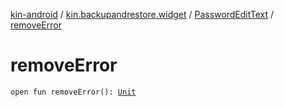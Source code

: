 [kin-android](../../index.md) / [kin.backupandrestore.widget](../index.md) / [PasswordEditText](index.md) / [removeError](./remove-error.md)

# removeError

`open fun removeError(): `[`Unit`](https://kotlinlang.org/api/latest/jvm/stdlib/kotlin/-unit/index.html)